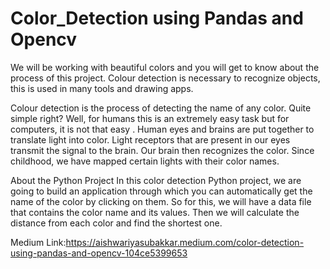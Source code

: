 # Color_Detection using Pandas and Opencv
We will be working with beautiful colors and you will get to know about the process of this project. Colour detection is necessary to recognize objects, this is used in many tools and drawing apps.

Colour detection is the process of detecting the name of any color. Quite simple right? Well, for humans this is an extremely easy task but for computers, it is not that easy . Human eyes and brains are put together to translate light into color. Light receptors that are present in our eyes transmit the signal to the brain. Our brain then recognizes the color. Since childhood, we have mapped certain lights with their color names.

About the Python Project
In this color detection Python project, we are going to build an application through which you can automatically get the name of the color by clicking on them. So for this, we will have a data file that contains the color name and its values. Then we will calculate the distance from each color and find the shortest one.

Medium Link:https://aishwariyasubakkar.medium.com/color-detection-using-pandas-and-opencv-104ce5399653
